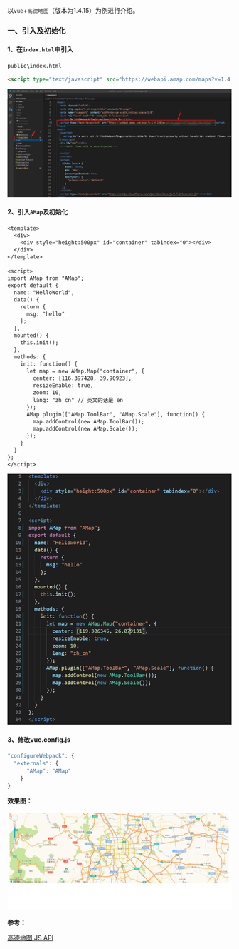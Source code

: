 以`vue`+`高德地图`（版本为1.4.15）为例进行介绍。

### 一、引入及初始化

#### 1、在`index.html`中引入
`public\index.html`

```html
<script type="text/javascript" src="https://webapi.amap.com/maps?v=1.4.15&key=key值"></script> 
```

![vue+高德地图-1.png](../../../images/vue+高德地图/vue+高德地图-1.png)

#### 2、引入`AMap`及初始化

```vue
<template>
  <div>
    <div style="height:500px" id="container" tabindex="0"></div>
  </div>
</template>

<script>
import AMap from "AMap";
export default {
  name: "HelloWorld",
  data() {
    return {
      msg: "hello"
    };
  },
  mounted() {
    this.init();
  },
  methods: {
    init: function() {
      let map = new AMap.Map("container", {
        center: [116.397428, 39.90923],
        resizeEnable: true,
        zoom: 10,
        lang: "zh_cn" // 英文的话是 en
      });
      AMap.plugin(["AMap.ToolBar", "AMap.Scale"], function() {
        map.addControl(new AMap.ToolBar());
        map.addControl(new AMap.Scale());
      });
    }
  }
};
</script>
```

![vue+高德地图-2.png](../../../images/vue+高德地图/vue+高德地图-2.png)

#### 3、修改vue.config.js

```js
"configureWebpack": {
  "externals": {
      "AMap": "AMap"
    }
}
```

**效果图：**

![vue+高德地图-3.png](../../../images/vue+高德地图/vue+高德地图-3.png)

**参考：**

[高德地图 JS API](https://developer.amap.com/api/javascript-api/guide/abc/prepare)